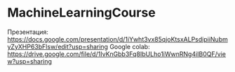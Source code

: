 # MachineLearningCourse
Презентация: https://docs.google.com/presentation/d/1iYwht3vx85qjoKtsxALPsdipiiNubmyZyXHP63bFlsw/edit?usp=sharing
Google colab: https://drive.google.com/file/d/1IvKnGbb3Fq8IbULho1iWwnRNg4iIB0QF/view?usp=sharing
